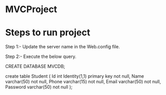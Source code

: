 # MVCProject

# Steps to run project

Step 1:- Update the server name in the Web.config file.

Step 2:- Execute the below query.

CREATE DATABASE MVCDB;

create table Student
(
Id int Identity(1,1) primary key not null,
Name varchar(50) not null,
Phone varchar(15) not null,
Email varchar(50) not null,
Password varchar(50) not null
);